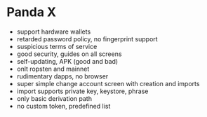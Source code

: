 # Panda X

- support hardware wallets
- retarded password policy, no fingerprint support
- suspicious terms of service
- good security, guides on all screens
- self-updating, APK (good and bad)
- onlt ropsten and mainnet
- rudimentary dapps, no browser
- super simple change account screen with creation and imports
- import supports private key, keystore, phrase
- only basic derivation path
- no custom token, predefined list